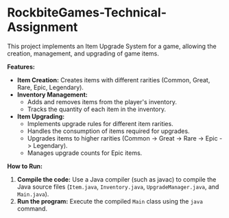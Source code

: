 # RockbiteGames-Technical-Assignment
This project implements an Item Upgrade System for a game, allowing the creation, management, and upgrading of game items. 

**Features:**

*   **Item Creation:** Creates items with different rarities (Common, Great, Rare, Epic, Legendary).
*   **Inventory Management:** 
    *   Adds and removes items from the player's inventory.
    *   Tracks the quantity of each item in the inventory.
*   **Item Upgrading:** 
    *   Implements upgrade rules for different item rarities.
    *   Handles the consumption of items required for upgrades.
    *   Upgrades items to higher rarities (Common -> Great -> Rare -> Epic -> Legendary).
    *   Manages upgrade counts for Epic items.

**How to Run:**

1.  **Compile the code:** Use a Java compiler (such as javac) to compile the Java source files (`Item.java`, `Inventory.java`, `UpgradeManager.java`, and `Main.java`).
2.  **Run the program:** Execute the compiled `Main` class using the `java` command.

